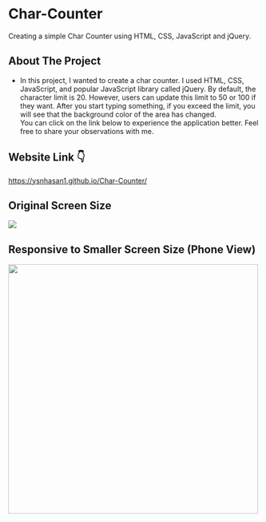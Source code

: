 # Char-Counter

Creating a simple Char Counter using HTML, CSS, JavaScript and jQuery.

## About The Project

* In this project, I wanted to create a char counter. I used HTML, CSS, JavaScript, and popular JavaScript library called jQuery.
By default, the character limit is 20. However, users can update this limit to 50 or 100 if they want. After you start typing something, if you exceed the limit, you will see that the background color of the area has changed. </br> 
You can click on the link below to experience the application better. Feel free to share your observations with me.

## Website Link 👇
https://ysnhasan1.github.io/Char-Counter/

## Original Screen Size
<img src="https://github.com/ysnhasan1/Char-Counter/assets/102024926/512c4e7d-6c36-4450-9ff0-07ea7e7439f6"><br />

## Responsive to Smaller Screen Size (Phone View)
<img src="https://github.com/ysnhasan1/Char-Counter/assets/102024926/b2b03be5-8434-47b5-9405-43e365131e2b" height="500">
